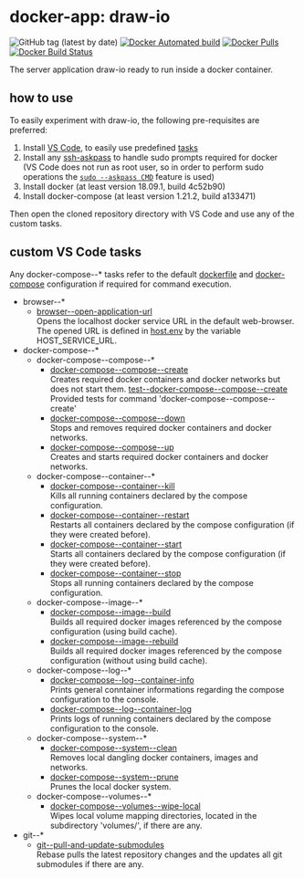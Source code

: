 # docker-app: draw-io

![GitHub tag (latest by date)](https://img.shields.io/github/tag-date/talsen-team/docker-app--draw-io.svg?style=for-the-badge)
[![Docker Automated build](https://img.shields.io/docker/cloud/automated/talsenteam/docker-draw-io.svg?style=for-the-badge)](//hub.docker.com/r/talsenteam/docker-draw-io/)
[![Docker Pulls](https://img.shields.io/docker/pulls/talsenteam/docker-draw-io.svg?style=for-the-badge)](//hub.docker.com/r/talsenteam/docker-draw-io/)
[![Docker Build Status](https://img.shields.io/docker/cloud/build/talsenteam/docker-draw-io.svg?style=for-the-badge)](//hub.docker.com/r/talsenteam/docker-draw-io/)

The server application draw-io ready to run inside a docker container.

## how to use

To easily experiment with draw-io, the following pre-requisites are preferred:

1. Install [VS Code](//code.visualstudio.com/), to easily use predefined [tasks](.vscode/tasks.json)
2. Install any [ssh-askpass](//man.openbsd.org/ssh-askpass.1) to handle sudo prompts required for docker  
   (VS Code does not run as root user, so in order to perform sudo operations the [`sudo --askpass CMD`](//github.com/talsen-team/docker-util--bash-util/blob/master/elevate.sh) feature is used)
3. Install docker (at least version 18.09.1, build 4c52b90)
4. Install docker-compose (at least version 1.21.2, build a133471)

Then open the cloned repository directory with VS Code and use any of the custom tasks.

## custom VS Code tasks

Any docker-compose--* tasks refer to the default [dockerfile](docker/server--draw-io/default.docker) and [docker-compose](docker-compose/server--draw-io/default.docker-compose) configuration if required for command execution.

- browser--*
  - [browser--open-application-url](//github.com/talsen-team/docker-util--bash-commands/blob/master/browser--open-application-url.sh)  
    Opens the localhost docker service URL in the default web-browser. The opened URL is defined in [host.env](host.env) by the variable HOST_SERVICE_URL.
- docker-compose--*
  - docker-compose--compose--*
    - [docker-compose--compose--create](//github.com/talsen-team/docker-util--bash-commands/blob/master/docker-compose--compose--create.sh)  
      Creates required docker containers and docker networks but does not start them.
      [test--docker-compose--compose--create](ansible/test--docker-compose--compose--create.role/molecule/default/tests/test_default.py)  
      Provided tests for command 'docker-compose--compose--create'  
    - [docker-compose--compose--down](//github.com/talsen-team/docker-util--bash-commands/blob/master/docker-compose--compose--down.sh)  
      Stops and removes required docker containers and docker networks.
    - [docker-compose--compose--up](//github.com/talsen-team/docker-util--bash-commands/blob/master/docker-compose--compose--up.sh)  
      Creates and starts required docker containers and docker networks.
  - docker-compose--container--*
    - [docker-compose--container--kill](//github.com/talsen-team/docker-util--bash-commands/blob/master/docker-compose--container--kill.sh)  
      Kills all running containers declared by the compose configuration.
    - [docker-compose--container--restart](//github.com/talsen-team/docker-util--bash-commands/blob/master/docker-compose--container--restart.sh)  
      Restarts all containers declared by the compose configuration (if they were created before).
    - [docker-compose--container--start](//github.com/talsen-team/docker-util--bash-commands/blob/master/docker-compose--container--start.sh)  
      Starts all containers declared by the compose configuration (if they were created before).
    - [docker-compose--container--stop](//github.com/talsen-team/docker-util--bash-commands/blob/master/docker-compose--container--stop.sh)  
      Stops all running containers declared by the compose configuration.
  - docker-compose--image--*
    - [docker-compose--image--build](//github.com/talsen-team/docker-util--bash-commands/blob/master/docker-compose--image--build.sh)  
      Builds all required docker images referenced by the compose configuration (using build cache).
    - [docker-compose--image--rebuild](//github.com/talsen-team/docker-util--bash-commands/blob/master/docker-compose--image--rebuild.sh)  
      Builds all required docker images referenced by the compose configuration (without using build cache).
  - docker-compose--log--*
    - [docker-compose--log--container-info](//github.com/talsen-team/docker-util--bash-commands/blob/master/docker-compose--log--container-info.sh)  
      Prints general conntainer informations regarding the compose configuration to the console.
    - [docker-compose--log--container-log](//github.com/talsen-team/docker-util--bash-commands/blob/master/docker-compose--log--container-log.sh)  
      Prints logs of running containers declared by the compose configuration to the console.
  - docker-compose--system--*
    - [docker-compose--system--clean](//github.com/talsen-team/docker-util--bash-commands/blob/master/docker-compose--system--clean.sh)  
      Removes local dangling docker containers, images and networks.
    - [docker-compose--system--prune](//github.com/talsen-team/docker-util--bash-commands/blob/master/docker-compose--system--prune.sh)  
      Prunes the local docker system.
  - docker-compose--volumes--*
    - [docker-compose--volumes--wipe-local](//github.com/talsen-team/docker-util--bash-commands/blob/master/docker-compose--volumes--wipe-local.sh)  
      Wipes local volume mapping directories, located in the subdirectory 'volumes/', if there are any.
- git--*
  - [git--pull-and-update-submodules](//github.com/talsen-team/docker-util--bash-commands/blob/master/git--pull-and-update-submodules.sh)  
    Rebase pulls the latest repository changes and the updates all git submodules if there are any.
